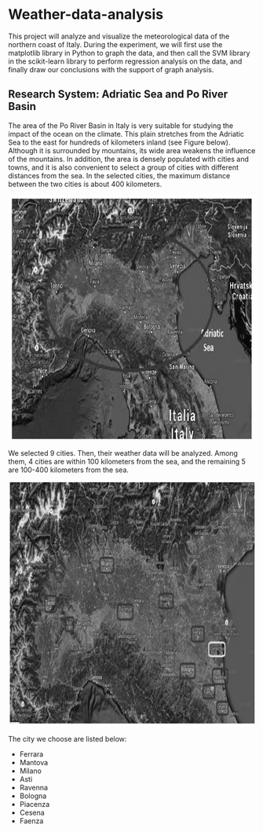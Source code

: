 # Weather-data-analysis
This project will analyze and visualize the meteorological data of the northern coast of Italy. During the experiment, we will first use the matplotlib library in Python to graph the data, and then call the SVM library in the scikit-learn library to perform regression analysis on the data, and finally draw our conclusions with the support of graph analysis.

## Research System: Adriatic Sea and Po River Basin
The area of the Po River Basin in Italy is very suitable for studying the impact of the ocean on the climate. This plain stretches from the Adriatic Sea to the east for hundreds of kilometers inland (see Figure below). Although it is surrounded by mountains, its wide area weakens the influence of the mountains. In addition, the area is densely populated with cities and towns, and it is also convenient to select a group of cities with different distances from the sea. In the selected cities, the maximum distance between the two cities is about 400 kilometers.

<p align="center">
	<img src="https://github.com/bochendong/Weather-data-analysis/raw/master/image/map.png"
        width="900" height="500">
	<p align="center">
</p>

We selected 9 cities. Then, their weather data will be analyzed. Among them, 4 cities are within 100 kilometers from the sea, and the remaining 5 are 100-400 kilometers from the sea.
<p align="center">
	<img src="https://github.com/bochendong/Weather-data-analysis/raw/master/image/map2.png"
        width="900" height="500">
	<p align="center">
</p>

The city we choose are listed below:
* Ferrara
* Mantova
* Milano
* Asti
* Ravenna
* Bologna
* Piacenza
* Cesena
* Faenza
